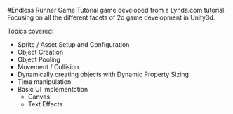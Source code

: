 #Endless Runner Game
Tutorial game developed from a Lynda.com tutorial. Focusing on all the different facets of 2d game development in Unity3d.

Topics covered:
- Sprite / Asset Setup and Configuration
- Object Creation
- Object Pooling
- Movement / Collision 
- Dynamically creating objects with Dynamic Property Sizing
- Time manipulation
- Basic UI implementation
  - Canvas
  - Text Effects
